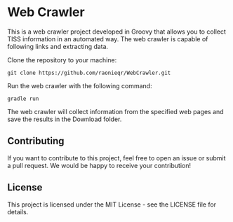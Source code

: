 # Web Crawler
This is a web crawler project developed in Groovy that allows you to collect TISS information in an automated way. The web crawler is capable of following links and extracting data.

Clone the repository to your machine:
```
git clone https://github.com/raonieqr/WebCrawler.git
```
Run the web crawler with the following command:

```
gradle run
```

The web crawler will collect information from the specified web pages and save the results in the Download folder.

## Contributing
If you want to contribute to this project, feel free to open an issue or submit a pull request. We would be happy to receive your contribution!

## License
This project is licensed under the MIT License - see the LICENSE file for details.
